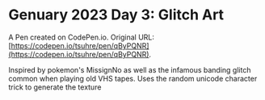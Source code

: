 # Genuary 2023 Day 3: Glitch Art

A Pen created on CodePen.io. Original URL: [https://codepen.io/tsuhre/pen/qByPQNR](https://codepen.io/tsuhre/pen/qByPQNR).

Inspired by pokemon's MissignNo as well as the infamous banding glitch common when playing old VHS tapes.  Uses the random unicode character trick to generate the texture